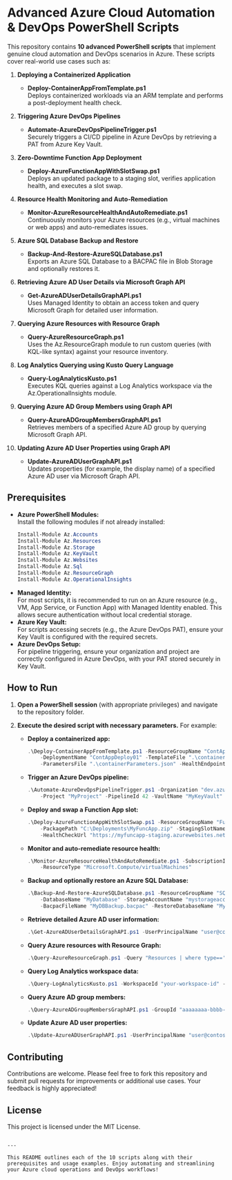 
# Advanced Azure Cloud Automation & DevOps PowerShell Scripts

This repository contains **10 advanced PowerShell scripts** that implement genuine cloud automation and DevOps scenarios in Azure. These scripts cover real-world use cases such as:

1. **Deploying a Containerized Application**  
   - **Deploy-ContainerAppFromTemplate.ps1**  
     Deploys containerized workloads via an ARM template and performs a post-deployment health check.

2. **Triggering Azure DevOps Pipelines**  
   - **Automate-AzureDevOpsPipelineTrigger.ps1**  
     Securely triggers a CI/CD pipeline in Azure DevOps by retrieving a PAT from Azure Key Vault.

3. **Zero-Downtime Function App Deployment**  
   - **Deploy-AzureFunctionAppWithSlotSwap.ps1**  
     Deploys an updated package to a staging slot, verifies application health, and executes a slot swap.

4. **Resource Health Monitoring and Auto-Remediation**  
   - **Monitor-AzureResourceHealthAndAutoRemediate.ps1**  
     Continuously monitors your Azure resources (e.g., virtual machines or web apps) and auto-remediates issues.

5. **Azure SQL Database Backup and Restore**  
   - **Backup-And-Restore-AzureSQLDatabase.ps1**  
     Exports an Azure SQL Database to a BACPAC file in Blob Storage and optionally restores it.

6. **Retrieving Azure AD User Details via Microsoft Graph API**  
   - **Get-AzureADUserDetailsGraphAPI.ps1**  
     Uses Managed Identity to obtain an access token and query Microsoft Graph for detailed user information.

7. **Querying Azure Resources with Resource Graph**  
   - **Query-AzureResourceGraph.ps1**  
     Uses the Az.ResourceGraph module to run custom queries (with KQL-like syntax) against your resource inventory.

8. **Log Analytics Querying using Kusto Query Language**  
   - **Query-LogAnalyticsKusto.ps1**  
     Executes KQL queries against a Log Analytics workspace via the Az.OperationalInsights module.

9. **Querying Azure AD Group Members using Graph API**  
   - **Query-AzureADGroupMembersGraphAPI.ps1**  
     Retrieves members of a specified Azure AD group by querying Microsoft Graph API.

10. **Updating Azure AD User Properties using Graph API**  
    - **Update-AzureADUserGraphAPI.ps1**  
      Updates properties (for example, the display name) of a specified Azure AD user via Microsoft Graph API.

## Prerequisites

- **Azure PowerShell Modules:**  
  Install the following modules if not already installed:
  ```powershell
  Install-Module Az.Accounts
  Install-Module Az.Resources
  Install-Module Az.Storage
  Install-Module Az.KeyVault
  Install-Module Az.Websites
  Install-Module Az.Sql
  Install-Module Az.ResourceGraph
  Install-Module Az.OperationalInsights
  ```
- **Managed Identity:**  
  For most scripts, it is recommended to run on an Azure resource (e.g., VM, App Service, or Function App) with Managed Identity enabled. This allows secure authentication without local credential storage.
- **Azure Key Vault:**  
  For scripts accessing secrets (e.g., the Azure DevOps PAT), ensure your Key Vault is configured with the required secrets.
- **Azure DevOps Setup:**  
  For pipeline triggering, ensure your organization and project are correctly configured in Azure DevOps, with your PAT stored securely in Key Vault.

## How to Run

1. **Open a PowerShell session** (with appropriate privileges) and navigate to the repository folder.

2. **Execute the desired script with necessary parameters.** For example:

   - **Deploy a containerized app:**
     ```powershell
     .\Deploy-ContainerAppFromTemplate.ps1 -ResourceGroupName "ContAppRG" -Location "eastus" `
         -DeploymentName "ContAppDeploy01" -TemplateFile ".\containerTemplate.json" `
         -ParametersFile ".\containerParameters.json" -HealthEndpointPath "/health"
     ```

   - **Trigger an Azure DevOps pipeline:**
     ```powershell
     .\Automate-AzureDevOpsPipelineTrigger.ps1 -Organization "dev.azure.com/YourOrg" `
         -Project "MyProject" -PipelineId 42 -VaultName "MyKeyVault" -PatSecretName "AzureDevOpsPAT"
     ```

   - **Deploy and swap a Function App slot:**
     ```powershell
     .\Deploy-AzureFunctionAppWithSlotSwap.ps1 -ResourceGroupName "FuncRG" -FunctionAppName "MyFuncApp" `
         -PackagePath "C:\Deployments\MyFuncApp.zip" -StagingSlotName "staging" `
         -HealthCheckUrl "https://myfuncapp-staging.azurewebsites.net/health"
     ```

   - **Monitor and auto-remediate resource health:**
     ```powershell
     .\Monitor-AzureResourceHealthAndAutoRemediate.ps1 -SubscriptionId "your-subscription-id" `
         -ResourceType "Microsoft.Compute/virtualMachines"
     ```

   - **Backup and optionally restore an Azure SQL Database:**
     ```powershell
     .\Backup-And-Restore-AzureSQLDatabase.ps1 -ResourceGroupName "SQLRG" -ServerName "myserver" `
         -DatabaseName "MyDatabase" -StorageAccountName "mystorageacct" -ContainerName "backups" `
         -BacpacFileName "MyDBBackup.bacpac" -RestoreDatabaseName "MyDatabaseRestore"
     ```

   - **Retrieve detailed Azure AD user information:**
     ```powershell
     .\Get-AzureADUserDetailsGraphAPI.ps1 -UserPrincipalName "user@contoso.com"
     ```

   - **Query Azure resources with Resource Graph:**
     ```powershell
     .\Query-AzureResourceGraph.ps1 -Query "Resources | where type=='microsoft.compute/virtualmachines' | project name, location, properties.hardwareProfile.vmSize"
     ```

   - **Query Log Analytics workspace data:**
     ```powershell
     .\Query-LogAnalyticsKusto.ps1 -WorkspaceId "your-workspace-id" -Query "Heartbeat | summarize count() by Computer"
     ```

   - **Query Azure AD group members:**
     ```powershell
     .\Query-AzureADGroupMembersGraphAPI.ps1 -GroupId "aaaaaaaa-bbbb-cccc-dddd-eeeeeeeeeeee"
     ```

   - **Update Azure AD user properties:**
     ```powershell
     .\Update-AzureADUserGraphAPI.ps1 -UserPrincipalName "user@contoso.com" -NewDisplayName "John Doe Updated"
     ```

## Contributing

Contributions are welcome. Please feel free to fork this repository and submit pull requests for improvements or additional use cases. Your feedback is highly appreciated!

## License

This project is licensed under the MIT License.
```

---

This README outlines each of the 10 scripts along with their prerequisites and usage examples. Enjoy automating and streamlining your Azure cloud operations and DevOps workflows!
